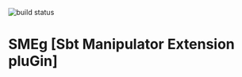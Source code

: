 ![build status](https://github.com/github/docs/actions/workflows/main.yml/badge.svg)
# SMEg [Sbt Manipulator Extension pluGin]

